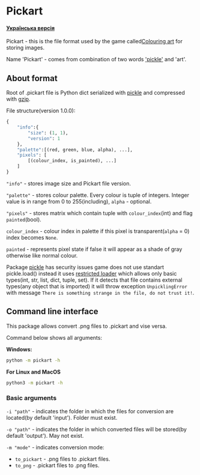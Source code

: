# Pickart
#### [Українська версія](README_UA.md)

Pickart - this is the file format used by the game called[Colouring art](https://github.com/AntynK/ColouringArt) for storing images.

Name 'Pickart' - comes from combination of two words ['pickle'](https://docs.python.org/3.9/library/pickle.html) and 'art'.

## About format
Root of .pickart file is Python dict serialized with [pickle](https://docs.python.org/3.9/library/pickle.html) and compressed with [gzip](https://docs.python.org/3.9/library/gzip.html).

File structure(version 1.0.0):
``` Python
{
    "info":{
        "size": (1, 1),
        "version": 1
    },
    "palette":[(red, green, blue, alpha), ...],
    "pixels": [
        [(colour_index, is_painted), ...]
    ]
}
```

`"info"` - stores image size and Pickart file version.

`"palette"` - stores colour palette. Every colour is tuple of integers. Integer value is in range from 0 to 255(including), `alpha` - optional. 

`"pixels"` - stores matrix which contain tuple with `colour_index`(int) and flag `painted`(bool). 

`colour_index` - colour index in palette if this pixel is transparent(`alpha` = 0) index becomes `None`.

`painted` - represents pixel state if false it will appear as a shade of gray otherwise like normal colour. 

Package [pickle](https://docs.python.org/3.9/library/pickle.html) has security issues game does not use standart pickle.load() instead it uses [restricted loader](https://docs.python.org/3/library/pickle.html#restricting-globals) which allows only basic types(int, str, list, dict, tuple, set). If it detects that file contains external types(any object that is imported) it will throw exception `UnpicklingError` with message `There is something strange in the file, do not trust it!`.


## Command line interface
This package allows convert .png files to .pickart and vise versa.

Command below shows all arguments:

**Windows:**
```bash
python -m pickart -h
```
**For Linux and MacOS**
```bash
python3 -m pickart -h
```

### Basic arguments
`-i "path"` - indicates the folder in which the files for conversion are located(by default 'input'). Folder must exist.

`-o "path"` - indicates the folder in which converted files will be stored(by default 'output'). May not exist.

`-m "mode"` - indicates conversion mode: 
* `to_pickart` - .png files to .pickart files.
* `to_png` - .pickart files to .png files.
